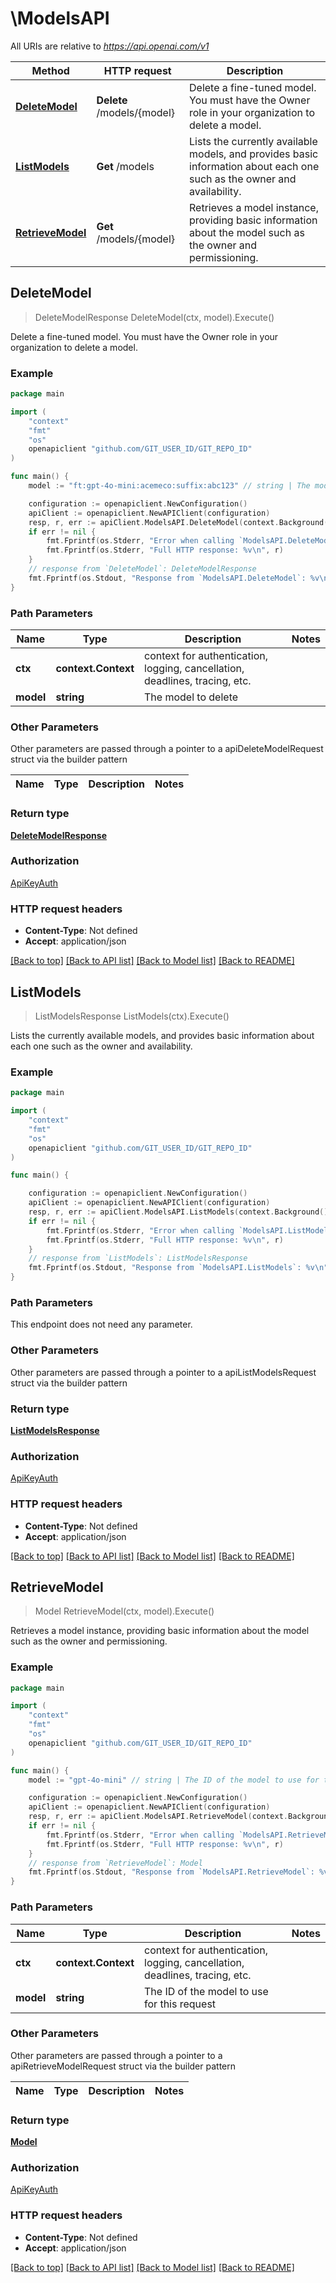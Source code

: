 # \ModelsAPI

All URIs are relative to *https://api.openai.com/v1*

Method | HTTP request | Description
------------- | ------------- | -------------
[**DeleteModel**](ModelsAPI.md#DeleteModel) | **Delete** /models/{model} | Delete a fine-tuned model. You must have the Owner role in your organization to delete a model.
[**ListModels**](ModelsAPI.md#ListModels) | **Get** /models | Lists the currently available models, and provides basic information about each one such as the owner and availability.
[**RetrieveModel**](ModelsAPI.md#RetrieveModel) | **Get** /models/{model} | Retrieves a model instance, providing basic information about the model such as the owner and permissioning.



## DeleteModel

> DeleteModelResponse DeleteModel(ctx, model).Execute()

Delete a fine-tuned model. You must have the Owner role in your organization to delete a model.

### Example

```go
package main

import (
	"context"
	"fmt"
	"os"
	openapiclient "github.com/GIT_USER_ID/GIT_REPO_ID"
)

func main() {
	model := "ft:gpt-4o-mini:acemeco:suffix:abc123" // string | The model to delete

	configuration := openapiclient.NewConfiguration()
	apiClient := openapiclient.NewAPIClient(configuration)
	resp, r, err := apiClient.ModelsAPI.DeleteModel(context.Background(), model).Execute()
	if err != nil {
		fmt.Fprintf(os.Stderr, "Error when calling `ModelsAPI.DeleteModel``: %v\n", err)
		fmt.Fprintf(os.Stderr, "Full HTTP response: %v\n", r)
	}
	// response from `DeleteModel`: DeleteModelResponse
	fmt.Fprintf(os.Stdout, "Response from `ModelsAPI.DeleteModel`: %v\n", resp)
}
```

### Path Parameters


Name | Type | Description  | Notes
------------- | ------------- | ------------- | -------------
**ctx** | **context.Context** | context for authentication, logging, cancellation, deadlines, tracing, etc.
**model** | **string** | The model to delete | 

### Other Parameters

Other parameters are passed through a pointer to a apiDeleteModelRequest struct via the builder pattern


Name | Type | Description  | Notes
------------- | ------------- | ------------- | -------------


### Return type

[**DeleteModelResponse**](DeleteModelResponse.md)

### Authorization

[ApiKeyAuth](../README.md#ApiKeyAuth)

### HTTP request headers

- **Content-Type**: Not defined
- **Accept**: application/json

[[Back to top]](#) [[Back to API list]](../README.md#documentation-for-api-endpoints)
[[Back to Model list]](../README.md#documentation-for-models)
[[Back to README]](../README.md)


## ListModels

> ListModelsResponse ListModels(ctx).Execute()

Lists the currently available models, and provides basic information about each one such as the owner and availability.

### Example

```go
package main

import (
	"context"
	"fmt"
	"os"
	openapiclient "github.com/GIT_USER_ID/GIT_REPO_ID"
)

func main() {

	configuration := openapiclient.NewConfiguration()
	apiClient := openapiclient.NewAPIClient(configuration)
	resp, r, err := apiClient.ModelsAPI.ListModels(context.Background()).Execute()
	if err != nil {
		fmt.Fprintf(os.Stderr, "Error when calling `ModelsAPI.ListModels``: %v\n", err)
		fmt.Fprintf(os.Stderr, "Full HTTP response: %v\n", r)
	}
	// response from `ListModels`: ListModelsResponse
	fmt.Fprintf(os.Stdout, "Response from `ModelsAPI.ListModels`: %v\n", resp)
}
```

### Path Parameters

This endpoint does not need any parameter.

### Other Parameters

Other parameters are passed through a pointer to a apiListModelsRequest struct via the builder pattern


### Return type

[**ListModelsResponse**](ListModelsResponse.md)

### Authorization

[ApiKeyAuth](../README.md#ApiKeyAuth)

### HTTP request headers

- **Content-Type**: Not defined
- **Accept**: application/json

[[Back to top]](#) [[Back to API list]](../README.md#documentation-for-api-endpoints)
[[Back to Model list]](../README.md#documentation-for-models)
[[Back to README]](../README.md)


## RetrieveModel

> Model RetrieveModel(ctx, model).Execute()

Retrieves a model instance, providing basic information about the model such as the owner and permissioning.

### Example

```go
package main

import (
	"context"
	"fmt"
	"os"
	openapiclient "github.com/GIT_USER_ID/GIT_REPO_ID"
)

func main() {
	model := "gpt-4o-mini" // string | The ID of the model to use for this request

	configuration := openapiclient.NewConfiguration()
	apiClient := openapiclient.NewAPIClient(configuration)
	resp, r, err := apiClient.ModelsAPI.RetrieveModel(context.Background(), model).Execute()
	if err != nil {
		fmt.Fprintf(os.Stderr, "Error when calling `ModelsAPI.RetrieveModel``: %v\n", err)
		fmt.Fprintf(os.Stderr, "Full HTTP response: %v\n", r)
	}
	// response from `RetrieveModel`: Model
	fmt.Fprintf(os.Stdout, "Response from `ModelsAPI.RetrieveModel`: %v\n", resp)
}
```

### Path Parameters


Name | Type | Description  | Notes
------------- | ------------- | ------------- | -------------
**ctx** | **context.Context** | context for authentication, logging, cancellation, deadlines, tracing, etc.
**model** | **string** | The ID of the model to use for this request | 

### Other Parameters

Other parameters are passed through a pointer to a apiRetrieveModelRequest struct via the builder pattern


Name | Type | Description  | Notes
------------- | ------------- | ------------- | -------------


### Return type

[**Model**](Model.md)

### Authorization

[ApiKeyAuth](../README.md#ApiKeyAuth)

### HTTP request headers

- **Content-Type**: Not defined
- **Accept**: application/json

[[Back to top]](#) [[Back to API list]](../README.md#documentation-for-api-endpoints)
[[Back to Model list]](../README.md#documentation-for-models)
[[Back to README]](../README.md)

